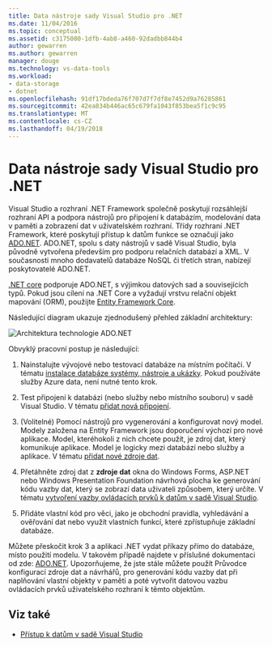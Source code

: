 ```yaml
---
title: Data nástroje sady Visual Studio pro .NET
ms.date: 11/04/2016
ms.topic: conceptual
ms.assetid: c3175080-1dfb-4ab8-a460-92dadbb844b4
author: gewarren
ms.author: gewarren
manager: douge
ms.technology: vs-data-tools
ms.workload:
- data-storage
- dotnet
ms.openlocfilehash: 91df17bdeda76f707d7f7df8e7452d9a76285861
ms.sourcegitcommit: 42ea834b446ac65c679fa1043f853bea5f1c9c95
ms.translationtype: MT
ms.contentlocale: cs-CZ
ms.lasthandoff: 04/19/2018
---
```

# <a name="visual-studio-data-tools-for-net"></a>Data nástroje sady Visual Studio pro .NET

Visual Studio a rozhraní .NET Framework společně poskytují rozsáhlejší rozhraní API a podpora nástrojů pro připojení k databázím, modelování data v paměti a zobrazení dat v uživatelském rozhraní. Třídy rozhraní .NET Framework, které poskytují přístup k datům funkce se označují jako [ADO.NET](/dotnet/framework/data/adonet/index). ADO.NET, spolu s daty nástrojů v sadě Visual Studio, byla původně vytvořena především pro podporu relačních databází a XML. V současnosti mnoho dodavatelů databáze NoSQL či třetích stran, nabízejí poskytovatelé ADO.NET.

[.NET core](/dotnet/core/) podporuje ADO.NET, s výjimkou datových sad a souvisejících typů. Pokud jsou cílení na .NET Core a vyžadují vrstvu relační objekt mapování (ORM), použijte [Entity Framework Core](/ef/core/).

Následující diagram ukazuje zjednodušený přehled základní architektury:

![Architektura technologie ADO.NET](../data-tools/media/raddata-ado-net-architecture-diagram.png)

Obvyklý pracovní postup je následující:

1. Nainstalujte vývojové nebo testovací databáze na místním počítači. V tématu [instalace databáze systémy, nástroje a ukázky](../data-tools/installing-database-systems-tools-and-samples.md). Pokud používáte služby Azure data, není nutné tento krok.

2. Test připojení k databázi (nebo služby nebo místního souboru) v sadě Visual Studio. V tématu [přidat nová připojení](../data-tools/add-new-connections.md).

3. (Volitelné) Pomocí nástrojů pro vygenerování a konfigurovat nový model. Modely založena na Entity Framework jsou doporučení výchozí pro nové aplikace. Model, kteréhokoli z nich chcete použít, je zdroj dat, který komunikuje aplikace. Model je logicky mezi databází nebo služby a aplikace. V tématu [přidat nové zdroje dat](../data-tools/add-new-data-sources.md).

4. Přetáhněte zdroj dat z **zdroje dat** okna do Windows Forms, ASP.NET nebo Windows Presentation Foundation návrhová plocha ke generování kódu vazby dat, který se zobrazí data uživateli způsobem, který určíte. V tématu [vytvoření vazby ovládacích prvků k datům v sadě Visual Studio](../data-tools/bind-controls-to-data-in-visual-studio.md).

5. Přidáte vlastní kód pro věci, jako je obchodní pravidla, vyhledávání a ověřování dat nebo využít vlastních funkcí, které zpřístupňuje základní databáze.

Můžete přeskočit krok 3 a aplikaci .NET vydat příkazy přímo do databáze, místo použití modelu. V takovém případě najdete v příslušné dokumentaci od zde: [ADO.NET](/dotnet/framework/data/adonet/index). Upozorňujeme, že jste stále můžete použít Průvodce konfigurací zdroje dat a návrhářů, pro generování kódu vazby dat při naplňování vlastní objekty v paměti a poté vytvořit datovou vazbu ovládacích prvků uživatelského rozhraní k těmto objektům.

## <a name="see-also"></a>Viz také

- [Přístup k datům v sadě Visual Studio](../data-tools/accessing-data-in-visual-studio.md)